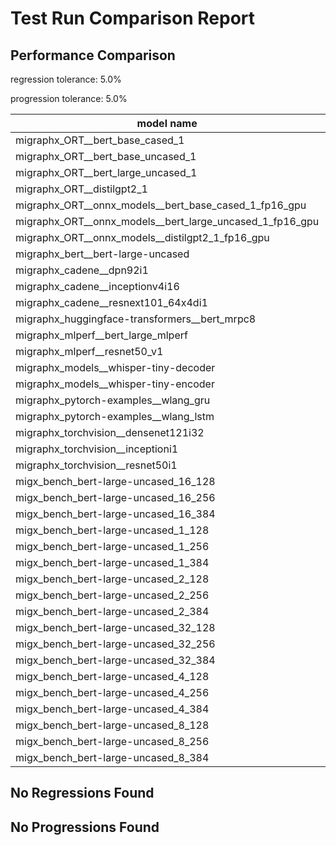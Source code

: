 # Test Run Comparison Report

## Performance Comparison

regression tolerance: 5.0%

progression tolerance: 5.0%

|model name|exit_status|analysis|old_time_ms|new_time_ms|change_ms|percent_change|
|---|---|---|---|---|---|---|
|migraphx_ORT__bert_base_cased_1|PASS|within tol|85.7147|87.9337|2.2189|2.59%|
|migraphx_ORT__bert_base_uncased_1|PASS|progression|96.0273|88.4826|-7.5446|-7.86%|
|migraphx_ORT__bert_large_uncased_1|PASS|within tol|257.8159|249.3528|-8.4631|-3.28%|
|migraphx_ORT__distilgpt2_1|PASS|within tol|30.7264|31.4996|0.7732|2.52%|
|migraphx_ORT__onnx_models__bert_base_cased_1_fp16_gpu|Numerics|within tol|85.3099|85.4584|0.1485|0.17%|
|migraphx_ORT__onnx_models__bert_large_uncased_1_fp16_gpu|Numerics|progression|669.1133|250.8241|-418.2891|-62.51%|
|migraphx_ORT__onnx_models__distilgpt2_1_fp16_gpu|Numerics|regression|41.7017|44.5704|2.8687|6.88%|
|migraphx_bert__bert-large-uncased|PASS|within tol|367.9653|369.869|1.9037|0.52%|
|migraphx_cadene__dpn92i1|PASS|within tol|161.1645|160.545|-0.6195|-0.38%|
|migraphx_cadene__inceptionv4i16|PASS|within tol|5322.2093|5458.452|136.2427|2.56%|
|migraphx_cadene__resnext101_64x4di1|PASS|within tol|318.641|316.8869|-1.7542|-0.55%|
|migraphx_huggingface-transformers__bert_mrpc8|PASS|within tol|403.119|404.3841|1.2651|0.31%|
|migraphx_mlperf__bert_large_mlperf|Numerics|within tol|438.9154|448.9047|9.9893|2.28%|
|migraphx_mlperf__resnet50_v1|PASS|within tol|96.6337|94.9171|-1.7167|-1.78%|
|migraphx_models__whisper-tiny-decoder|PASS|progression|36.3051|30.7629|-5.5423|-15.27%|
|migraphx_models__whisper-tiny-encoder|Numerics|within tol|179.2213|177.1292|-2.0921|-1.17%|
|migraphx_pytorch-examples__wlang_gru|PASS|progression|66.7658|61.3385|-5.4273|-8.13%|
|migraphx_pytorch-examples__wlang_lstm|PASS|progression|22.1051|20.3579|-1.7472|-7.9%|
|migraphx_torchvision__densenet121i32|PASS|within tol|1482.9891|1551.5861|68.5971|4.63%|
|migraphx_torchvision__inceptioni1|PASS|progression|204.1836|190.2132|-13.9703|-6.84%|
|migraphx_torchvision__resnet50i1|PASS|progression|93.8285|88.5635|-5.265|-5.61%|
|migx_bench_bert-large-uncased_16_128|PASS|within tol|1408.0578|1415.273|7.2152|0.51%|
|migx_bench_bert-large-uncased_16_256|PASS|within tol|2967.3415|2967.5434|0.2019|0.01%|
|migx_bench_bert-large-uncased_16_384|Numerics|within tol|4613.4909|4625.4001|11.9091|0.26%|
|migx_bench_bert-large-uncased_1_128|PASS|within tol|150.5733|149.3784|-1.1949|-0.79%|
|migx_bench_bert-large-uncased_1_256|PASS|progression|265.4025|251.1327|-14.2697|-5.38%|
|migx_bench_bert-large-uncased_1_384|PASS|progression|383.6589|356.6167|-27.0422|-7.05%|
|migx_bench_bert-large-uncased_2_128|PASS|within tol|238.7939|242.1887|3.3948|1.42%|
|migx_bench_bert-large-uncased_2_256|PASS|progression|450.2394|426.8844|-23.355|-5.19%|
|migx_bench_bert-large-uncased_2_384|PASS|progression|936.9508|669.0304|-267.9204|-28.59%|
|migx_bench_bert-large-uncased_32_128|PASS|within tol|2812.3423|2760.8474|-51.495|-1.83%|
|migx_bench_bert-large-uncased_32_256|PASS|within tol|5728.978|5677.8681|-51.11|-0.89%|
|migx_bench_bert-large-uncased_32_384|Numerics|within tol|9072.5179|9091.2521|18.7343|0.21%|
|migx_bench_bert-large-uncased_4_128|PASS|within tol|421.6322|401.0472|-20.5851|-4.88%|
|migx_bench_bert-large-uncased_4_256|PASS|within tol|787.3961|799.0986|11.7025|1.49%|
|migx_bench_bert-large-uncased_4_384|PASS|progression|2389.608|1237.22|-1152.388|-48.22%|
|migx_bench_bert-large-uncased_8_128|PASS|within tol|769.4958|745.276|-24.2197|-3.15%|
|migx_bench_bert-large-uncased_8_256|PASS|within tol|1538.4552|1502.2704|-36.1848|-2.35%|
|migx_bench_bert-large-uncased_8_384|PASS|progression|2590.4614|2379.9502|-210.5113|-8.13%|

## No Regressions Found

## No Progressions Found

